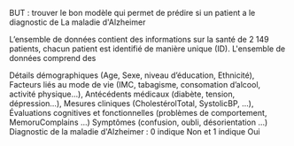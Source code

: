 BUT : trouver le bon modèle qui permet de prédire si un patient a le diagnostic de La maladie d'Alzheimer

L’ensemble de données contient des informations sur la santé de 2 149 patients, chacun patient est identifié de manière unique (ID). L'ensemble de données comprend des

Détails démographiques (Age, Sexe, niveau d’éducation, Ethnicité),
Facteurs liés au mode de vie (IMC, tabagisme, consomation d’alcool, activité physique…),
Antécédents médicaux (diabète, tension, dépression…),
Mesures cliniques (CholestérolTotal, SystolicBP, …),
Évaluations cognitives et fonctionnelles (problèmes de comportement, MemoruComplains …)
Symptômes (confusion, oubli, désorientation …)
Diagnostic de la maladie d'Alzheimer : 0 indique Non et 1 indique Oui

